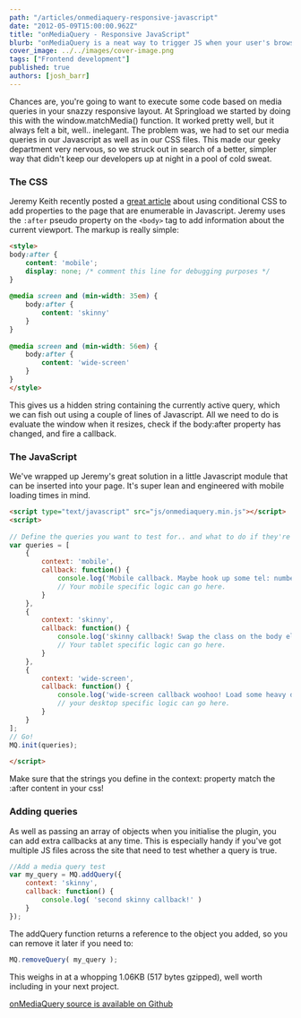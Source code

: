 ```yaml
---
path: "/articles/onmediaquery-responsive-javascript"
date: "2012-05-09T15:00:00.962Z"
title: "onMediaQuery - Responsive JavaScript"
blurb: "onMediaQuery is a neat way to trigger JS when your user's browser changes size"
cover_image: ../../images/cover-image.png
tags: ["Frontend development"]
published: true
authors: [josh_barr]
---
```


Chances are, you're going to want to execute some code based on media queries in your snazzy responsive layout. At Springload we started by doing this with the window.matchMedia() function. It worked pretty well, but it always felt a bit, well.. inelegant. The problem was, we had to set our media queries in our Javascript as well as in our CSS files. This made our geeky department very nervous, so we struck out in search of a better, simpler way that didn't keep our developers up at night in a pool of cold sweat.


### The CSS

Jeremy Keith recently posted a [great article](https://adactio.com/journal/5429/) about using conditional CSS to add properties to the page that are enumerable in Javascript. Jeremy uses the `:after` pseudo property on the `<body>` tag to add information about the current viewport. The markup is really simple:

```html
<style> 
body:after { 
    content: 'mobile'; 
    display: none; /* comment this line for debugging purposes */ 
} 
 
@media screen and (min-width: 35em) { 
    body:after { 
        content: 'skinny' 
    } 
} 
 
@media screen and (min-width: 56em) { 
    body:after { 
        content: 'wide-screen' 
    } 
} 
</style> 
```

This gives us a hidden string containing the currently active query, which we can fish out using a couple of lines of Javascript. All we need to do is evaluate the window when it resizes, check if the body:after property has changed, and fire a callback.

### The JavaScript

We've wrapped up Jeremy's great solution in a little Javascript module that can be inserted into your page. It's super lean and engineered with mobile loading times in mind.

```html
<script type="text/javascript" src="js/onmediaquery.min.js"></script> 
<script> 
 
// Define the queries you want to test for.. and what to do if they're TRUE 
var queries = [ 
    { 
        context: 'mobile', 
        callback: function() { 
            console.log('Mobile callback. Maybe hook up some tel: numbers?'); 
            // Your mobile specific logic can go here.  
        } 
    }, 
    { 
        context: 'skinny', 
        callback: function() { 
            console.log('skinny callback! Swap the class on the body element.'); 
            // Your tablet specific logic can go here. 
        } 
    }, 
    { 
        context: 'wide-screen', 
        callback: function() { 
            console.log('wide-screen callback woohoo! Load some heavy desktop JS badddness.'); 
            // your desktop specific logic can go here. 
        } 
    } 
]; 
// Go! 
MQ.init(queries); 
 
</script> 
```

Make sure that the strings you define in the context: property match the :after content in your css!


### Adding queries

As well as passing an array of objects when you initialise the plugin, you can add extra callbacks at any time. This is especially handy if you've got multiple JS files across the site that need to test whether a query is true.

```js
//Add a media query test 
var my_query = MQ.addQuery({ 
    context: 'skinny',  
    callback: function() {  
        console.log( 'second skinny callback!' ) 
    } 
});
```

The addQuery function returns a reference to the object you added, so you can remove it later if you need to:

```js
MQ.removeQuery( my_query ); 
```

This weighs in at a whopping 1.06KB (517 bytes gzipped), well worth including in your next project.


[onMediaQuery source is available on Github](https://github.com/JoshBarr/js-media-queries)